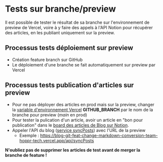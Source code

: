# Tests sur branche/preview

Il est possible de tester le résultat de sa branche sur l'environnement de preview de Vercel, voire à y faire des appels à l'API Notion pour récupérer des articles, en les publiant uniquement sur la preview.

## Processus tests déploiement sur preview

- Création feature branch sur GitHub
- Le déploiement d'une branche se fait automatiquement sur preview par Vercel

## Processus tests publication d'articles sur preview

- Pour ne pas déployer des articles en prod mais sur la preview, changer la [variable d'environnement Vercel](https://vercel.com/team-hoppr-tech/blog/settings/environment-variables) **GITHUB_BRANCH** par le nom de la branche pour preview (_main_ en prod) 
- Pour tester la pulication d'un article, avoir un article en "bon pour publication" dans le [board des articles de Blog sur Notion](https://www.notion.so/hoppr-tech/cc3d5da28fc54ad982362d663b51e129).
- Appeler l'API du blog ([service syncPosts](../../server/api/syncPosts.ts)) avec l'URL de la preview  
    - Exemple : https://blog-git-feat-change-markdown-conversion-team-hoppr-tech.vercel.app/api/syncPosts

**N'oubliez pas de supprimer les articles de test avant de merger la branche de feature !**